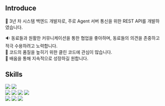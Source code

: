 ## Introduce
:wave: 3년 차 시스템 백엔드 개발자로, 주로 Agent 서버 통신을 위한 REST API를 개발하였습니다. <br>

:sound: 동료들과 원활한 커뮤니케이션을 통한 협업을 좋아하며, 동료들의 의견을 존중하고 적극 수용하려고 노력합니다. <br>
:wrench: 코드의 품질을 높히기 위한 클린 코드에 관심이 많습니다. <br>
:blue_book: 배움을 통해 지속적으로 성장하길 원합니다. <br>

## Skills
<div width="100%">
  <img src="https://img.shields.io/badge/C-336699?style=flat-square&logo=C&logoColor=white"/>
  <img src="https://img.shields.io/badge/Java-009999?style=flat-square"/> <br>
  
  <img src="https://img.shields.io/badge/Spring Boot-6DB33F?style=flat-square&logo=Spring Boot&logoColor=white"/>
  <img src="https://img.shields.io/badge/Oracle-F80000?style=flat-square&logo=Oracle&logoColor=black"/>
  <img src="https://img.shields.io/badge/Mysql-4479A1?style=flat-square&logo=Mysql&logoColor=black"/>
  <img src="https://img.shields.io/badge/Linux-FCC624?style=flat-square&logo=Linux&logoColor=black"/> <br>
  
  <img src="https://img.shields.io/badge/Jira-0052CC?style=flat-square&logo=Jira&logoColor=white"/>
  <img src="https://img.shields.io/badge/Confluence-172B4D?style=flat-square&logo=Confluence&logoColor=white"/>
  <img src="https://img.shields.io/badge/Slack-4A154B?style=flat-square&logo=Slack&logoColor=white"/>
</div>

